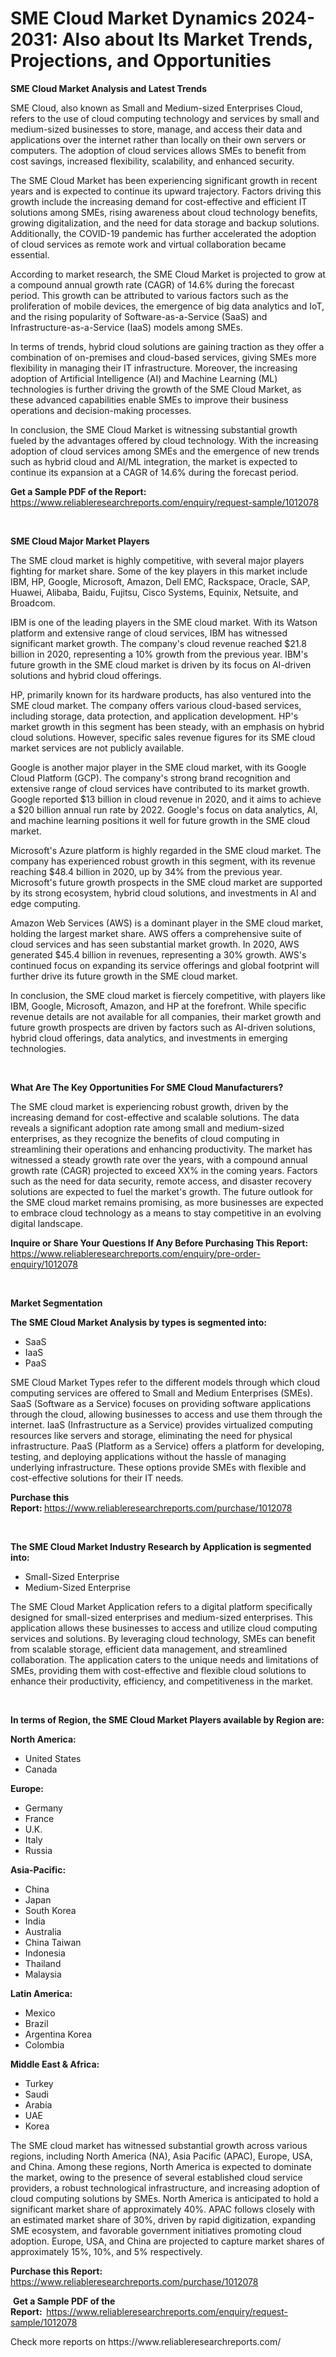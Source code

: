 <p><h1>SME Cloud Market Dynamics 2024-2031: Also about Its Market Trends, Projections, and Opportunities</h1></p><p><strong>SME Cloud Market Analysis and Latest Trends</strong></p>
<p><p>SME Cloud, also known as Small and Medium-sized Enterprises Cloud, refers to the use of cloud computing technology and services by small and medium-sized businesses to store, manage, and access their data and applications over the internet rather than locally on their own servers or computers. The adoption of cloud services allows SMEs to benefit from cost savings, increased flexibility, scalability, and enhanced security.</p><p>The SME Cloud Market has been experiencing significant growth in recent years and is expected to continue its upward trajectory. Factors driving this growth include the increasing demand for cost-effective and efficient IT solutions among SMEs, rising awareness about cloud technology benefits, growing digitalization, and the need for data storage and backup solutions. Additionally, the COVID-19 pandemic has further accelerated the adoption of cloud services as remote work and virtual collaboration became essential.</p><p>According to market research, the SME Cloud Market is projected to grow at a compound annual growth rate (CAGR) of 14.6% during the forecast period. This growth can be attributed to various factors such as the proliferation of mobile devices, the emergence of big data analytics and IoT, and the rising popularity of Software-as-a-Service (SaaS) and Infrastructure-as-a-Service (IaaS) models among SMEs.</p><p>In terms of trends, hybrid cloud solutions are gaining traction as they offer a combination of on-premises and cloud-based services, giving SMEs more flexibility in managing their IT infrastructure. Moreover, the increasing adoption of Artificial Intelligence (AI) and Machine Learning (ML) technologies is further driving the growth of the SME Cloud Market, as these advanced capabilities enable SMEs to improve their business operations and decision-making processes.</p><p>In conclusion, the SME Cloud Market is witnessing substantial growth fueled by the advantages offered by cloud technology. With the increasing adoption of cloud services among SMEs and the emergence of new trends such as hybrid cloud and AI/ML integration, the market is expected to continue its expansion at a CAGR of 14.6% during the forecast period.</p></p>
<p><strong>Get a Sample PDF of the Report:&nbsp;</strong> <a href="https://www.reliableresearchreports.com/enquiry/request-sample/1012078">https://www.reliableresearchreports.com/enquiry/request-sample/1012078</a></p>
<p>&nbsp;</p>
<p><strong>SME Cloud Major Market Players</strong></p>
<p><p>The SME cloud market is highly competitive, with several major players fighting for market share. Some of the key players in this market include IBM, HP, Google, Microsoft, Amazon, Dell EMC, Rackspace, Oracle, SAP, Huawei, Alibaba, Baidu, Fujitsu, Cisco Systems, Equinix, Netsuite, and Broadcom.</p><p>IBM is one of the leading players in the SME cloud market. With its Watson platform and extensive range of cloud services, IBM has witnessed significant market growth. The company's cloud revenue reached $21.8 billion in 2020, representing a 10% growth from the previous year. IBM's future growth in the SME cloud market is driven by its focus on AI-driven solutions and hybrid cloud offerings.</p><p>HP, primarily known for its hardware products, has also ventured into the SME cloud market. The company offers various cloud-based services, including storage, data protection, and application development. HP's market growth in this segment has been steady, with an emphasis on hybrid cloud solutions. However, specific sales revenue figures for its SME cloud market services are not publicly available.</p><p>Google is another major player in the SME cloud market, with its Google Cloud Platform (GCP). The company's strong brand recognition and extensive range of cloud services have contributed to its market growth. Google reported $13 billion in cloud revenue in 2020, and it aims to achieve a $20 billion annual run rate by 2022. Google's focus on data analytics, AI, and machine learning positions it well for future growth in the SME cloud market.</p><p>Microsoft's Azure platform is highly regarded in the SME cloud market. The company has experienced robust growth in this segment, with its revenue reaching $48.4 billion in 2020, up by 34% from the previous year. Microsoft's future growth prospects in the SME cloud market are supported by its strong ecosystem, hybrid cloud solutions, and investments in AI and edge computing.</p><p>Amazon Web Services (AWS) is a dominant player in the SME cloud market, holding the largest market share. AWS offers a comprehensive suite of cloud services and has seen substantial market growth. In 2020, AWS generated $45.4 billion in revenues, representing a 30% growth. AWS's continued focus on expanding its service offerings and global footprint will further drive its future growth in the SME cloud market.</p><p>In conclusion, the SME cloud market is fiercely competitive, with players like IBM, Google, Microsoft, Amazon, and HP at the forefront. While specific revenue details are not available for all companies, their market growth and future growth prospects are driven by factors such as AI-driven solutions, hybrid cloud offerings, data analytics, and investments in emerging technologies.</p></p>
<p>&nbsp;</p>
<p><strong>What Are The Key Opportunities For SME Cloud Manufacturers?</strong></p>
<p><p>The SME cloud market is experiencing robust growth, driven by the increasing demand for cost-effective and scalable solutions. The data reveals a significant adoption rate among small and medium-sized enterprises, as they recognize the benefits of cloud computing in streamlining their operations and enhancing productivity. The market has witnessed a steady growth rate over the years, with a compound annual growth rate (CAGR) projected to exceed XX% in the coming years. Factors such as the need for data security, remote access, and disaster recovery solutions are expected to fuel the market's growth. The future outlook for the SME cloud market remains promising, as more businesses are expected to embrace cloud technology as a means to stay competitive in an evolving digital landscape.</p></p>
<p><strong>Inquire or Share Your Questions If Any Before Purchasing This Report:</strong> <a href="https://www.reliableresearchreports.com/enquiry/pre-order-enquiry/1012078">https://www.reliableresearchreports.com/enquiry/pre-order-enquiry/1012078</a></p>
<p>&nbsp;</p>
<p><strong>Market Segmentation</strong></p>
<p><strong>The SME Cloud Market Analysis by types is segmented into:</strong></p>
<p><ul><li>SaaS</li><li>IaaS</li><li>PaaS</li></ul></p>
<p><p>SME Cloud Market Types refer to the different models through which cloud computing services are offered to Small and Medium Enterprises (SMEs). SaaS (Software as a Service) focuses on providing software applications through the cloud, allowing businesses to access and use them through the internet. IaaS (Infrastructure as a Service) provides virtualized computing resources like servers and storage, eliminating the need for physical infrastructure. PaaS (Platform as a Service) offers a platform for developing, testing, and deploying applications without the hassle of managing underlying infrastructure. These options provide SMEs with flexible and cost-effective solutions for their IT needs.</p></p>
<p><strong>Purchase this Report:&nbsp;</strong><a href="https://www.reliableresearchreports.com/purchase/1012078">https://www.reliableresearchreports.com/purchase/1012078</a></p>
<p>&nbsp;</p>
<p><strong>The SME Cloud Market Industry Research by Application is segmented into:</strong></p>
<p><ul><li>Small-Sized Enterprise</li><li>Medium-Sized Enterprise</li></ul></p>
<p><p>The SME Cloud Market Application refers to a digital platform specifically designed for small-sized enterprises and medium-sized enterprises. This application allows these businesses to access and utilize cloud computing services and solutions. By leveraging cloud technology, SMEs can benefit from scalable storage, efficient data management, and streamlined collaboration. The application caters to the unique needs and limitations of SMEs, providing them with cost-effective and flexible cloud solutions to enhance their productivity, efficiency, and competitiveness in the market.</p></p>
<p>&nbsp;</p>
<p><strong>In terms of Region, the SME Cloud Market Players available by Region are:</strong></p>
<p>
    <p> <strong> North America: </strong>
        <ul>
            <li>United States</li>
            <li>Canada</li>
        </ul>
        </p> 
    <p> <strong> Europe: </strong>
        <ul>
            <li>Germany</li>
            <li>France</li>
            <li>U.K.</li>
            <li>Italy</li>
            <li>Russia</li>
        </ul>
        </p> 
    <p> <strong> Asia-Pacific: </strong>
        <ul>
            <li>China</li>
            <li>Japan</li>
            <li>South Korea</li>
            <li>India</li>
            <li>Australia</li>
            <li>China Taiwan</li>
            <li>Indonesia</li>
            <li>Thailand</li>
            <li>Malaysia</li>
        </ul>
        </p> 
    <p> <strong> Latin America: </strong>
        <ul>
            <li>Mexico</li>
            <li>Brazil</li>
            <li>Argentina Korea</li>
            <li>Colombia</li>
        </ul>
        </p> 
    <p> <strong> Middle East & Africa: </strong>
        <ul>
            <li>Turkey</li>
            <li>Saudi</li>
            <li>Arabia</li>
            <li>UAE</li>
            <li>Korea</li>
        </ul>
    </p>
    </p>
<p><p>The SME cloud market has witnessed substantial growth across various regions, including North America (NA), Asia Pacific (APAC), Europe, USA, and China. Among these regions, North America is expected to dominate the market, owing to the presence of several established cloud service providers, a robust technological infrastructure, and increasing adoption of cloud computing solutions by SMEs. North America is anticipated to hold a significant market share of approximately 40%. APAC follows closely with an estimated market share of 30%, driven by rapid digitization, expanding SME ecosystem, and favorable government initiatives promoting cloud adoption. Europe, USA, and China are projected to capture market shares of approximately 15%, 10%, and 5% respectively.</p></p>
<p><strong>Purchase this Report: </strong><a href="https://www.reliableresearchreports.com/purchase/1012078">https://www.reliableresearchreports.com/purchase/1012078</a></p>
<p>&nbsp;<strong>Get a Sample PDF of the Report:&nbsp;&nbsp;</strong><a href="https://www.reliableresearchreports.com/enquiry/request-sample/1012078">https://www.reliableresearchreports.com/enquiry/request-sample/1012078</a></p>
<p><strong></strong></p>
<p>Check more reports on https://www.reliableresearchreports.com/</p>